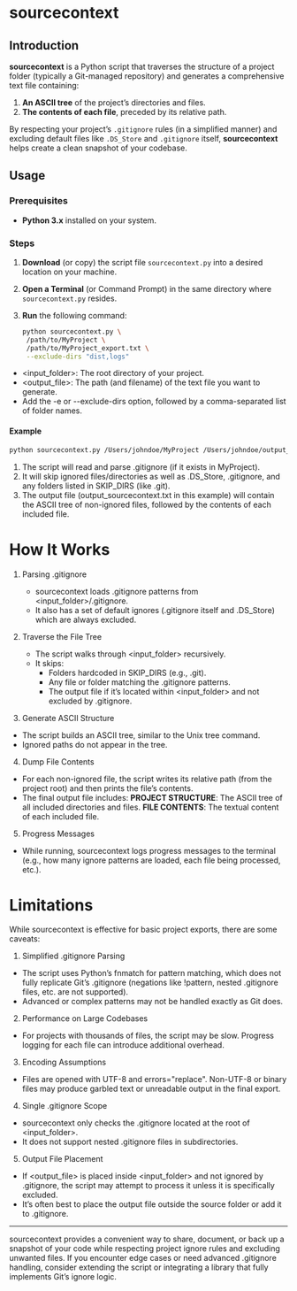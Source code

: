 # sourcecontext

## Introduction

**sourcecontext** is a Python script that traverses the structure of a project folder (typically a Git-managed repository) and generates a comprehensive text file containing:

1. **An ASCII tree** of the project’s directories and files.  
2. **The contents of each file**, preceded by its relative path.

By respecting your project’s `.gitignore` rules (in a simplified manner) and excluding default files like `.DS_Store` and `.gitignore` itself, **sourcecontext** helps create a clean snapshot of your codebase.

## Usage

### Prerequisites

- **Python 3.x** installed on your system.

### Steps

1. **Download** (or copy) the script file `sourcecontext.py` into a desired location on your machine.
2. **Open a Terminal** (or Command Prompt) in the same directory where `sourcecontext.py` resides.
3. **Run** the following command:

   ```bash
   python sourcecontext.py \
    /path/to/MyProject \
    /path/to/MyProject_export.txt \
    --exclude-dirs "dist,logs"
   ```
- <input_folder>: The root directory of your project.
- <output_file>: The path (and filename) of the text file you want to generate.
- Add the -e or --exclude-dirs option, followed by a comma-separated list of folder names.
#### Example
```bash
python sourcecontext.py /Users/johndoe/MyProject /Users/johndoe/output_sourcecontext.txt
```
1. The script will read and parse .gitignore (if it exists in MyProject).
2. It will skip ignored files/directories as well as .DS_Store, .gitignore, and any folders listed in SKIP_DIRS (like .git).
3. The output file (output_sourcecontext.txt in this example) will contain the ASCII tree of non-ignored files, followed by the contents of each included file.

# How It Works
1. Parsing .gitignore
    - sourcecontext loads .gitignore patterns from <input_folder>/.gitignore.
    - It also has a set of default ignores (.gitignore itself and .DS_Store) which are always excluded.

2. Traverse the File Tree
    - The script walks through <input_folder> recursively.
    - It skips:
        - Folders hardcoded in SKIP_DIRS (e.g., .git).
        - Any file or folder matching the .gitignore patterns.
        - The output file if it’s located within <input_folder> and not excluded by .gitignore.

3. Generate ASCII Structure
- The script builds an ASCII tree, similar to the Unix tree command.
- Ignored paths do not appear in the tree.

4. Dump File Contents
- For each non-ignored file, the script writes its relative path (from the project root) and then prints the file’s contents.
- The final output file includes:
    **PROJECT STRUCTURE**: The ASCII tree of all included directories and files.
    **FILE CONTENTS**: The textual content of each included file.

5. Progress Messages
- While running, sourcecontext logs progress messages to the terminal (e.g., how many ignore patterns are loaded, each file being processed, etc.).

# Limitations
While sourcecontext is effective for basic project exports, there are some caveats:

1. Simplified .gitignore Parsing
- The script uses Python’s fnmatch for pattern matching, which does not fully replicate Git’s .gitignore (negations like !pattern, nested .gitignore files, etc. are not supported).
- Advanced or complex patterns may not be handled exactly as Git does.

2. Performance on Large Codebases
- For projects with thousands of files, the script may be slow. Progress logging for each file can introduce additional overhead.

3. Encoding Assumptions
- Files are opened with UTF-8 and errors="replace". Non-UTF-8 or binary files may produce garbled text or unreadable output in the final export.

4. Single .gitignore Scope
- sourcecontext only checks the .gitignore located at the root of <input_folder>.
- It does not support nested .gitignore files in subdirectories.

5. Output File Placement
- If <output_file> is placed inside <input_folder> and not ignored by .gitignore, the script may attempt to process it unless it is specifically excluded.
- It’s often best to place the output file outside the source folder or add it to .gitignore.
---
sourcecontext provides a convenient way to share, document, or back up a snapshot of your code while respecting project ignore rules and excluding unwanted files. If you encounter edge cases or need advanced .gitignore handling, consider extending the script or integrating a library that fully implements Git’s ignore logic.